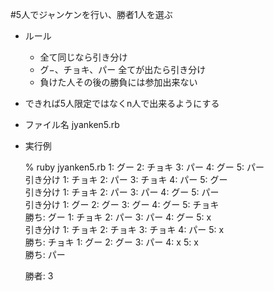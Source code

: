 #5人でジャンケンを行い、勝者1人を選ぶ

  - ルール
    - 全て同じなら引き分け
    - グ−、チョキ、パー 全てが出たら引き分け
    - 負けた人その後の勝負には参加出来ない
  - できれば5人限定ではなくn人で出来るようにする
  - ファイル名 jyanken5.rb
  - 実行例

  
    % ruby jyanken5.rb
    1: グー  2: チョキ  3: パー  4: グー  5: パー  
      引き分け
    1: チョキ  2: パー  3: チョキ  4: パー  5: グー  
      引き分け
    1: チョキ  2: パー  3: パー  4: グー  5: パー  
      引き分け
    1: グー  2: グー  3: グー  4: グー  5: チョキ  
      勝ち: グー
    1: チョキ  2: パー  3: パー  4: グー  5: x  
      引き分け
    1: チョキ  2: チョキ  3: チョキ  4: パー  5: x  
      勝ち: チョキ
    1: グー  2: グー  3: パー  4: x  5: x  
      勝ち: パー
    
    勝者: 3
